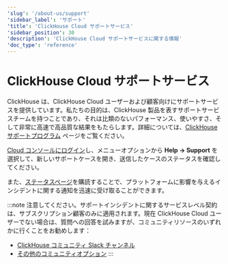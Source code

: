 ```yaml
---
'slug': '/about-us/support'
'sidebar_label': 'サポート'
'title': 'ClickHouse Cloud サポートサービス'
'sidebar_position': 30
'description': 'ClickHouse Cloud サポートサービスに関する情報'
'doc_type': 'reference'
---
```



# ClickHouse Cloud サポートサービス

ClickHouse は、ClickHouse Cloud ユーザーおよび顧客向けにサポートサービスを提供しています。私たちの目的は、ClickHouse 製品を表すサポートサービスチームを持つことであり、それは比類のないパフォーマンス、使いやすさ、そして非常に高速で高品質な結果をもたらします。詳細については、[ClickHouse サポートプログラム](https://clickhouse.com/support/program/) ページをご覧ください。

[Cloud コンソールにログイン](https://console.clickhouse.cloud/support)し、メニューオプションから **Help -> Support** を選択して、新しいサポートケースを開き、送信したケースのステータスを確認してください。

また、[ステータスページ](https://status.clickhouse.com)を購読することで、プラットフォームに影響を与えるインシデントに関する通知を迅速に受け取ることができます。

:::note
注意してください。サポートインシデントに関するサービスレベル契約は、サブスクリプション顧客のみに適用されます。現在 ClickHouse Cloud ユーザーでない場合は、質問への回答を試みますが、コミュニティリソースのいずれかに行くことをお勧めします：

- [ClickHouse コミュニティ Slack チャンネル](https://clickhouse.com/slack)
- [その他のコミュニティオプション](https://github.com/ClickHouse/ClickHouse/blob/master/README.md#useful-links)
:::
